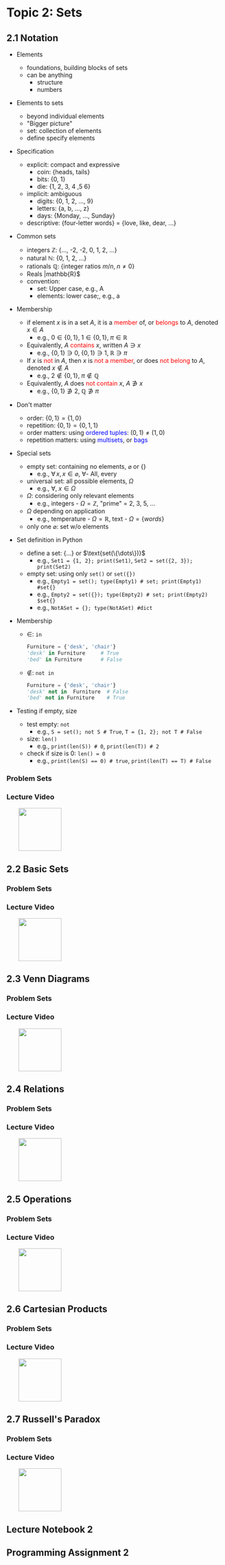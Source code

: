 # Topic 2: Sets


## 2.1 Notation

+ Elements
  + foundations, building blocks of sets
  + can be anything
    + structure
    + numbers

+ Elements to sets
  + beyond individual elements
  + "Bigger picture"
  + set: collection of elements
  + define specify elements

+ Specification
  + explicit: compact and expressive
    + coin: {heads, tails}
    + bits: {0, 1}
    + die: {1, 2, 3, 4 ,5 6}
  + implicit: ambiguous
    + digits: {0, 1, 2, ..., 9}
    + letters: {a, b, ..., z}
    + days: {Monday, ..., Sunday}
  + descriptive: {four-letter words} = {love, like, dear, ...}

+ Common sets
  + integers $\mathbb{Z}$: {..., -2, -2, 0, 1, 2, ...}
  + natural $\mathbb{N}$: {0, 1, 2, ...}
  + rationals $\mathbb{Q}$: {integer ratios $m/n, \; n \neq 0$}
  + Reals |mathbb{R}$
  + convention:
    + set: Upper case, e.g., A
    + elements: lower case;, e.g., a

+ Membership
  + if element $x$ is in a set $A$, it is a <span style="color: red; font-weigh: bold;">member</span> of, or <span style="color: red; font-weigh: bold;">belongs</span> to $A$, denoted $x \in A$
    + e.g., $0 \in \{0, 1\}, \;1 \in \{0, 1\}, \;\pi \in \mathbb{R}$
  + Equivalently, $A$ <span style="color: red; font-weigh: bold;">contains</span> $x$, written $A \ni x$
    + e.g., $\{0, 1\} \ni 0, \;\{0, 1\} \ni 1, \;\mathbb{R} \ni \pi$
  + If $x$ is <span style="color: red; font-weigh: bold;">not</span> in $A$, then $x$ is <span style="color: red; font-weigh: bold;">not a member</span>, or does <span style="color: red; font-weigh: bold;">not belong</span> to $A$, denoted $x \notin A$
    + e.g., $2 \notin \{0, 1\}, \;\pi \notin \mathbb{Q}$
  + Equivalently, $A$ does <span style="color: red; font-weigh: bold;">not contain</span> $x$, $A \not\ni x$
    + e.g., $\{0, 1\} \not\ni 2, \;\mathbb{Q} \not\ni \pi$

+ Don't matter
  + order: $\{0, 1 \} = \{1, 0 \}$
  + repetition: $\{0, 1 \} = \{0, 1, 1\}$
  + order matters: using <span style="color: blue; font-weigh: bold;">ordered tuples</span>: $(0, 1) \neq (1, 0)$
  + repetition matters: using <span style="color: blue; font-weigh: bold;">multisets</span>, or <span style="color: blue; font-weigh: bold;">bags</span>

+ Special sets
  + empty set: containing no elements, $\varnothing$ or $\{ \}$
    + e.g., $\forall\, x, \,x \in \varnothing$, $\forall$- All, every
  + universal set: all possible elements, $\Omega$
    + e.g., $\forall, \;x \in \Omega$
  + $\Omega$: considering only relevant elements
    + e.g., integers - $\Omega = \mathbb{Z}$, "prime" = 2, 3, 5, ...
  + $\Omega$ depending on application
    + e.g., temperature - $\Omega = \mathbb{R}$, text - $\Omega = \{words\}$
  + only one $\varnothing$: set w/o elements

+ Set definition in Python
  + define a set: $\{\dots\}$ or $\text{set(\{\dots\})}$
    + e.g., `Set1 = {1, 2}; print(Set1)`, `Set2 = set({2, 3}); print(Set2)`
  + empty set: using only `set()` or `set({})`
    + e.g., `Empty1 = set(); type(Empty1) # set; print(Empty1) #set{}`
    + e.g., `Empty2 = set({}); type(Empty2) # set; print(Empty2) $set{}`
    + e.g., `NotASet = {}; type(NotASet) #dict`

+ Membership
  + $\in$: `in`

    ```python
    Furniture = {'desk', 'chair'}
    'desk' in Furniture     # True
    'bed' in Furniture      # False
    ```

  + $\notin$: `not in`

    ```python
    Furniture = {'desk', 'chair'}
    'desk' not in  Furniture  # False
    'bed' not in Furniture    # True
    ```

+ Testing if empty, size
  + test empty: `not`
    + e.g., `S = set(); not S # True`, `T = {1, 2}; not T # False`
  + size: `len()`
    + e.g., `print(len(S)) # 0`, `print(len(T)) # 2`
  + check if size is 0: `len() = 0`
    + e.g., `print(len(S) == 0) # true`, `print(len(T) == T) # False`


### Problem Sets



### Lecture Video

<a href="url" target="_BLANK">
  <img style="margin-left: 2em;" src="https://bit.ly/2JtB40Q" width=100/>
</a><br/>


## 2.2 Basic Sets





### Problem Sets



### Lecture Video

<a href="url" target="_BLANK">
  <img style="margin-left: 2em;" src="https://bit.ly/2JtB40Q" width=100/>
</a><br/>


## 2.3 Venn Diagrams





### Problem Sets



### Lecture Video

<a href="url" target="_BLANK">
  <img style="margin-left: 2em;" src="https://bit.ly/2JtB40Q" width=100/>
</a><br/>


## 2.4 Relations





### Problem Sets



### Lecture Video

<a href="url" target="_BLANK">
  <img style="margin-left: 2em;" src="https://bit.ly/2JtB40Q" width=100/>
</a><br/>


## 2.5 Operations





### Problem Sets



### Lecture Video

<a href="url" target="_BLANK">
  <img style="margin-left: 2em;" src="https://bit.ly/2JtB40Q" width=100/>
</a><br/>


## 2.6 Cartesian Products





### Problem Sets



### Lecture Video

<a href="url" target="_BLANK">
  <img style="margin-left: 2em;" src="https://bit.ly/2JtB40Q" width=100/>
</a><br/>


## 2.7 Russell's Paradox





### Problem Sets



### Lecture Video

<a href="url" target="_BLANK">
  <img style="margin-left: 2em;" src="https://bit.ly/2JtB40Q" width=100/>
</a><br/>


## Lecture Notebook 2




## Programming Assignment 2

